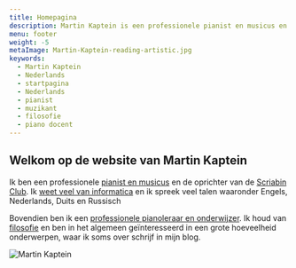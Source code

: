 ```yaml
---
title: Homepagina
description: Martin Kaptein is een professionele pianist en musicus en de oprichter van de Scriabin Club. Martin is een professionele pianoleraar en onderwijzer. Martin spreekt veel talen en heeft veel ervaring op het gebied van informatica.
menu: footer
weight: -5
metaImage: Martin-Kaptein-reading-artistic.jpg
keywords:
  - Martin Kaptein
  - Nederlands
  - startpagina
  - Nederlands
  - pianist
  - muzikant
  - filosofie
  - piano docent
---
```


## Welkom op de website van Martin Kaptein

Ik ben een professionele [pianist en musicus](/nl/muziek/) en de oprichter van de [Scriabin Club](https://scriabinclub.com/nl/). Ik [weet veel van informatica](/nl/technologie/) en ik spreek veel talen waaronder Engels, Nederlands, Duits en Russisch

Bovendien ben ik een [professionele pianoleraar en onderwijzer](/nl/piano-lessen/).
Ik houd van [filosofie](/tao/) en ben in het algemeen geïnteresseerd in een grote hoeveelheid onderwerpen, waar ik soms over schrijf in mijn blog.

![Martin Kaptein](Martin-Kaptein-reading-artistic.jpg)
